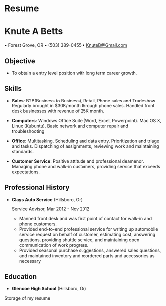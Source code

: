 Resume
======
Knute A Betts
===============

• Forest Grove, OR • \(503\) 389-0455 • KnuteB@Gmail.com

Objective
---------

*  To obtain a entry level position with long term career growth. 

Skills
------

*   **Sales**: B2B(Business to Business), Retail, Phone sales and Tradeshow.  Regularly brought in $30K/month through phone sales.  Handled front desk businesses with revenue of 25K month.

*   **Computers**: Windows Office Suite (Word, Excel, Powerpoint). Mac OS X, Linux (Kubuntu).  Basic network and computer repair and troubleshooting

*   **Office**: Multitasking.  Scheduling and data entry.  Prioritization and triage and tasks.  Dispatching of assignments, reviewing work and maintaining standards.

*   **Customer Service**: Positive attitude and professional deamenor.  Managing phone and walk-in customers, providing service that exceeds expectations. 


Professional History
---------------

*   **Clays Auto Service** (Hillsboro, Or) 

    Service Advisor, Mar 2012 - Nov 2012
    - Manned front desk and was first point of contact for walk-in and phone customers.
    - Provided end-to-end professional service for writing up automobile service request on behalf of customer, estimating cost, answering questions, providing shuttle service, and maintaining open communication of work progress.
    - Provided seasonal purchase suggestions, answered sales questions, and maintained inventory and reordered parts and accessories as necessary

Education
---------

*   **Glencoe High School** (Hillsboro, Or)


Storage of my resume
